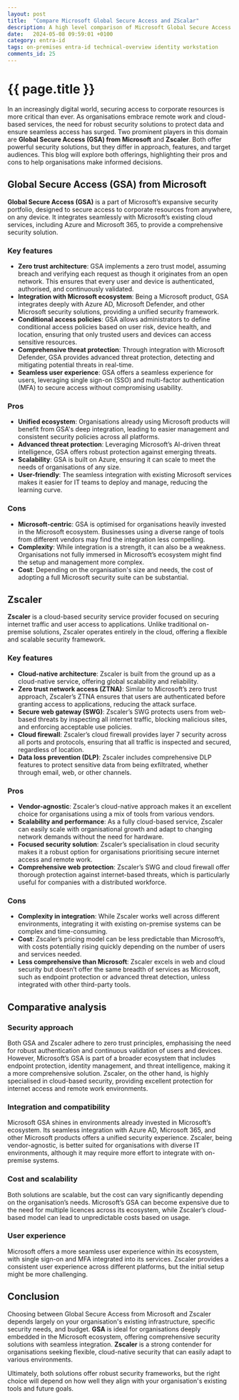 ```yaml
---
layout: post
title:  "Compare Microsoft Global Secure Access and ZScalar"
description: A high level comparison of Microsoft Global Secure Access and ZScalar, both Zero Trust Access solutions with similar features
date:   2024-05-08 09:59:01 +0100
category: entra-id
tags: on-premises entra-id technical-overview identity workstation
comments_id: 25
---
```

<h1>{{ page.title }}</h1>

In an increasingly digital world, securing access to corporate resources is more critical than ever. As organisations embrace remote work and cloud-based services, the need for robust security solutions to protect data and ensure seamless access has surged. Two prominent players in this domain are **Global Secure Access (GSA) from Microsoft** and **Zscaler**. Both offer powerful security solutions, but they differ in approach, features, and target audiences. This blog will explore both offerings, highlighting their pros and cons to help organisations make informed decisions.

## Global Secure Access (GSA) from Microsoft

**Global Secure Access (GSA)** is a part of Microsoft’s expansive security portfolio, designed to secure access to corporate resources from anywhere, on any device. It integrates seamlessly with Microsoft’s existing cloud services, including Azure and Microsoft 365, to provide a comprehensive security solution.

### Key features
- **Zero trust architecture**: GSA implements a zero trust model, assuming breach and verifying each request as though it originates from an open network. This ensures that every user and device is authenticated, authorised, and continuously validated.
- **Integration with Microsoft ecosystem**: Being a Microsoft product, GSA integrates deeply with Azure AD, Microsoft Defender, and other Microsoft security solutions, providing a unified security framework.
- **Conditional access policies**: GSA allows administrators to define conditional access policies based on user risk, device health, and location, ensuring that only trusted users and devices can access sensitive resources.
- **Comprehensive threat protection**: Through integration with Microsoft Defender, GSA provides advanced threat protection, detecting and mitigating potential threats in real-time.
- **Seamless user experience**: GSA offers a seamless experience for users, leveraging single sign-on (SSO) and multi-factor authentication (MFA) to secure access without compromising usability.

### Pros
- **Unified ecosystem**: Organisations already using Microsoft products will benefit from GSA's deep integration, leading to easier management and consistent security policies across all platforms.
- **Advanced threat protection**: Leveraging Microsoft’s AI-driven threat intelligence, GSA offers robust protection against emerging threats.
- **Scalability**: GSA is built on Azure, ensuring it can scale to meet the needs of organisations of any size.
- **User-friendly**: The seamless integration with existing Microsoft services makes it easier for IT teams to deploy and manage, reducing the learning curve.

### Cons
- **Microsoft-centric**: GSA is optimised for organisations heavily invested in the Microsoft ecosystem. Businesses using a diverse range of tools from different vendors may find the integration less compelling.
- **Complexity**: While integration is a strength, it can also be a weakness. Organisations not fully immersed in Microsoft’s ecosystem might find the setup and management more complex.
- **Cost**: Depending on the organisation's size and needs, the cost of adopting a full Microsoft security suite can be substantial.

## Zscaler

**Zscaler** is a cloud-based security service provider focused on securing internet traffic and user access to applications. Unlike traditional on-premise solutions, Zscaler operates entirely in the cloud, offering a flexible and scalable security framework.

### Key features
- **Cloud-native architecture**: Zscaler is built from the ground up as a cloud-native service, offering global scalability and reliability.
- **Zero trust network access (ZTNA)**: Similar to Microsoft’s zero trust approach, Zscaler’s ZTNA ensures that users are authenticated before granting access to applications, reducing the attack surface.
- **Secure web gateway (SWG)**: Zscaler’s SWG protects users from web-based threats by inspecting all internet traffic, blocking malicious sites, and enforcing acceptable use policies.
- **Cloud firewall**: Zscaler’s cloud firewall provides layer 7 security across all ports and protocols, ensuring that all traffic is inspected and secured, regardless of location.
- **Data loss prevention (DLP)**: Zscaler includes comprehensive DLP features to protect sensitive data from being exfiltrated, whether through email, web, or other channels.

### Pros
- **Vendor-agnostic**: Zscaler’s cloud-native approach makes it an excellent choice for organisations using a mix of tools from various vendors.
- **Scalability and performance**: As a fully cloud-based service, Zscaler can easily scale with organisational growth and adapt to changing network demands without the need for hardware.
- **Focused security solution**: Zscaler’s specialisation in cloud security makes it a robust option for organisations prioritising secure internet access and remote work.
- **Comprehensive web protection**: Zscaler’s SWG and cloud firewall offer thorough protection against internet-based threats, which is particularly useful for companies with a distributed workforce.

### Cons
- **Complexity in integration**: While Zscaler works well across different environments, integrating it with existing on-premise systems can be complex and time-consuming.
- **Cost**: Zscaler’s pricing model can be less predictable than Microsoft’s, with costs potentially rising quickly depending on the number of users and services needed.
- **Less comprehensive than Microsoft**: Zscaler excels in web and cloud security but doesn’t offer the same breadth of services as Microsoft, such as endpoint protection or advanced threat detection, unless integrated with other third-party tools.

## Comparative analysis

### Security approach
Both GSA and Zscaler adhere to zero trust principles, emphasising the need for robust authentication and continuous validation of users and devices. However, Microsoft’s GSA is part of a broader ecosystem that includes endpoint protection, identity management, and threat intelligence, making it a more comprehensive solution. Zscaler, on the other hand, is highly specialised in cloud-based security, providing excellent protection for internet access and remote work environments.

### Integration and compatibility
Microsoft GSA shines in environments already invested in Microsoft’s ecosystem. Its seamless integration with Azure AD, Microsoft 365, and other Microsoft products offers a unified security experience. Zscaler, being vendor-agnostic, is better suited for organisations with diverse IT environments, although it may require more effort to integrate with on-premise systems.

### Cost and scalability
Both solutions are scalable, but the cost can vary significantly depending on the organisation’s needs. Microsoft’s GSA can become expensive due to the need for multiple licences across its ecosystem, while Zscaler’s cloud-based model can lead to unpredictable costs based on usage.

### User experience
Microsoft offers a more seamless user experience within its ecosystem, with single sign-on and MFA integrated into its services. Zscaler provides a consistent user experience across different platforms, but the initial setup might be more challenging.

## Conclusion

Choosing between Global Secure Access from Microsoft and Zscaler depends largely on your organisation's existing infrastructure, specific security needs, and budget. **GSA** is ideal for organisations deeply embedded in the Microsoft ecosystem, offering comprehensive security solutions with seamless integration. **Zscaler** is a strong contender for organisations seeking flexible, cloud-native security that can easily adapt to various environments.

Ultimately, both solutions offer robust security frameworks, but the right choice will depend on how well they align with your organisation's existing tools and future goals.
